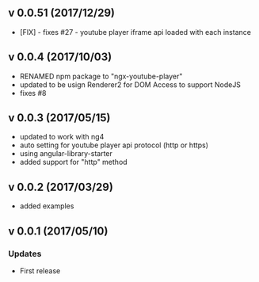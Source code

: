 ## v 0.0.51 (2017/12/29)
* [FIX] - fixes #27 - youtube player iframe api loaded with each instance 

## v 0.0.4 (2017/10/03)
* RENAMED npm package to "ngx-youtube-player"
* updated to be usign Renderer2 for DOM Access to support NodeJS
* fixes #8

## v 0.0.3 (2017/05/15)
* updated to work with ng4
* auto setting for youtube player api protocol (http or https)
* using angular-library-starter
* added support for "http" method

## v 0.0.2 (2017/03/29)
* added examples

## v 0.0.1 (2017/05/10)

### Updates
* First release

